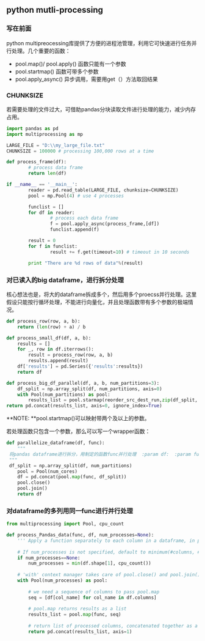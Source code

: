 ## python mutli-processing
### 写在前面
python multipreocessing库提供了方便的进程池管理，利用它可快速进行任务并行处理。几个重要的函数：
* pool.map()/ pool.apply() 函数只能有一个参数
* pool.startmap() 函数可带多个参数
* pool.apply_async() 异步调用，需要用get（）方法取回结果

### CHUNKSIZE
若需要处理的文件过大，可借助pandas分块读取文件进行处理的能力，减少内存占用。
```python
import pandas as pd
import multiprocessing as mp

LARGE_FILE = "D:\\my_large_file.txt"
CHUNKSIZE = 100000 # processing 100,000 rows at a time

def process_frame(df):
        # process data frame
        return len(df)

if __name__ == '__main__':
        reader = pd.read_table(LARGE_FILE, chunksize=CHUNKSIZE)
        pool = mp.Pool(4) # use 4 processes

        funclist = []
        for df in reader:
                # process each data frame
                f = pool.apply_async(process_frame,[df])
                funclist.append(f)

        result = 0
        for f in funclist:
                result += f.get(timeout=10) # timeout in 10 seconds

        print "There are %d rows of data"%(result)
```

### 对已读入的big dataframe，进行拆分处理
核心想法也是，将大的dataframe拆成多个，然后用多个proecss并行处理。这里假设只能按行循环处理，不能进行向量化，并且处理函数带有多个参数的极端情况。
```python
def process_row(row, a, b):
	return (len(row) + a) / b

def process_small_df(df, a, b):
	results = []
	for _, row in df.iterrows():
		result = process_row(row, a, b)
		results.append(result)
	df['results'] = pd.Series({'results':results})
	return df

def process_big_df_parallel(df, a, b, num_partitions=3):
	df_split = np.array_split(df, num_partitions, axis=0)  
	with Pool(num_partitions) as pool:  
	    results_list = pool.starmap(reorder_src_dest_run,zip(df_split, repeat(overlap), repeat(server_set)))  
return pd.concat(results_list, axis=0, ignore_index=True)
```
**NOTE:  **pool.startmap()可以映射带两个及以上的参数。

若处理函数只包含一个参数，那么可以写一个wrapper函数：

```python
def parallelize_dataframe(df, func):  
    """  
 将pandas dataframe进行拆分，用制定的函数func并行处理  :param df:  :param func:  :return:  
 """  
 df_split = np.array_split(df, num_partitions)  
    pool = Pool(num_cores)  
    df = pd.concat(pool.map(func, df_split))  
    pool.close()  
    pool.join()  
    return df
```

### 对dataframe的多列用同一func进行并行处理
```python
from multiprocessing import Pool, cpu_count

def process_Pandas_data(func, df, num_processes=None):
    ''' Apply a function separately to each column in a dataframe, in parallel.'''
    
    # If num_processes is not specified, default to minimum(#columns, #machine-cores)
    if num_processes==None:
        num_processes = min(df.shape[1], cpu_count())
    
    # 'with' context manager takes care of pool.close() and pool.join() for us
    with Pool(num_processes) as pool:
        
        # we need a sequence of columns to pass pool.map
        seq = [df[col_name] for col_name in df.columns]
        
        # pool.map returns results as a list
        results_list = pool.map(func, seq)
        
        # return list of processed columns, concatenated together as a new dataframe
        return pd.concat(results_list, axis=1)
```



<!--stackedit_data:
eyJoaXN0b3J5IjpbLTE2OTg3NjQzMTUsLTE5MzcwMDYzMTRdfQ
==
-->